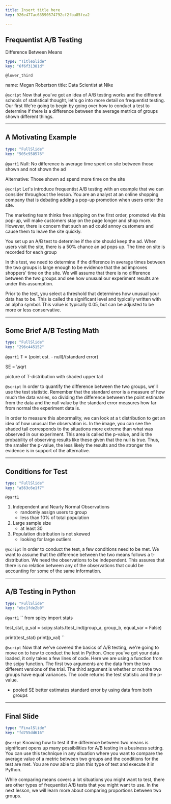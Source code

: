 ```yaml
---
title: Insert title here
key: 926e477ac63590574792cf2fba85fea2

---
```

## Frequentist A/B Testing
Difference Between Means

```yaml
type: "TitleSlide"
key: "6f6f31381d"
```

`@lower_third`

name: Megan Robertson
title: Data Scientist at Nike


`@script`
Now that you've got an idea of A/B testing works and the different schools of statistical thought, let's go into more detail on frequentist testing. Our first We're going to begin by going over how to conduct a test to determine if there is a difference between the average metrics of groups shown different things.


---
## A Motivating Example

```yaml
type: "FullSlide"
key: "505c958576"
```

`@part1`
Null: No difference is average time spent on site between those shown and not shown the ad

Alternative: Those shown ad spend more time on the site


`@script`
Let's introduce frequentist A/B testing with an example that we can consider throughout the lesson. You are an analyst at an online shopping company that is debating adding a pop-up promotion when users enter the site. 

The marketing team thinks free shipping on the first order, promoted via this pop-up, will make customers stay on the page longer and shop more. However, there is concern that such an ad could annoy customers and cause them to leave the site quickly. 

You set up an A/B test to determine if the site should keep the ad. When users visit the site, there is a 50% chance an ad pops up. The time on site is recorded for each group 

In this test, we need to determine if the difference in average times between the two groups is large enough to be evidence that the ad improves shoppers' time on the site. We will assume that there is no difference between the two groups and see how unusual our experiment results are under this assumption.

Prior to the test, you select a threshold that determines how unusual your data has to be. This is called the significant level and typically written with an alpha symbol. This value is typically 0.05, but can be adjusted to be more or less conservative.


---
## Some Brief A/B Testing Math

```yaml
type: "FullSlide"
key: "296c445152"
```

`@part1`
T = (point est. - null)/(standard error)

SE = \sqrt

picture of T-distribution with shaded upper tail


`@script`
In order to quantify the difference between the two groups, we'll use the test statistic. Remember that the standard error is a measure of how much the data varies, so dividing the difference between the point estimate from the data and the null value by the standard error measures how far from normal the experiment data is. 

In order to measure this abnormality, we can look at a t distribution to get an idea of how unusual the observation is. In the image, you can see the shaded tail corresponds to the situations more extreme than what was observed in our experiment. This area is called the p-value, and is the probability of observing results like these given that the null is true. Thus, the smaller the p-value, the less likely the results and the stronger the evidence is in support of the alternative.


---
## Conditions for Test

```yaml
type: "FullSlide"
key: "a563c6e1f7"
```

`@part1`
1. Independent and Nearly Normal Observations
   - randomly assign users to group
   - less than 10% of total population
2. Large sample size
   - at least 30
3. Population distribution is not skewed
   - looking for large outliers


`@script`
In order to conduct the test, a few conditions need to be met. We want to assume that the difference between the two means follows a t-distribution. We need the observations to be independent. This assures that there is no relation between any of the observations that could be accounting for some of the same information.


---
## A/B Testing in Python

```yaml
type: "FullSlide"
key: "ebc1fde2b0"
```

`@part1`
``
from spicy import stats

test_stat, p_val = scipy.stats.ttest_ind(group_a, group_b, equal_var = False)

print(test_stat)
print(p_val)
``


`@script`
Now that we've covered the basics of A/B testing, we're going to move on to how to conduct the test in Python. Once you've got your data loaded, it only takes a few lines of code. Here we are using a function from the scipy function. The first two arguments are the data from the two different versions of the trial. The third argument is whether or not the two groups have equal variances. The code returns the test statistic and the p-value.

- pooled SE better estimates standard error by using data from both groups


---
## Final Slide

```yaml
type: "FinalSlide"
key: "fd755dd616"
```

`@script`
Knowing how to test if the difference between two means is significant opens up many possibilities for A/B testing in a business setting. You can use this technique in any situation where you want to compare the average value of a metric between two groups and the conditions for the test are met. You are now able to plan this type of test and execute it in Python.

While comparing means covers a lot situations you might want to test, there are other types of frequentist A/B tests that you might want to use. In the next lesson, we will learn more about comparing proportions between two groups.

